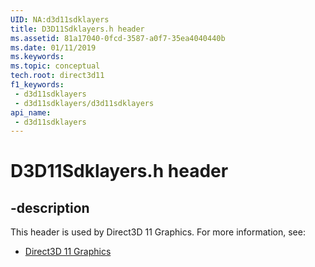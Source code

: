 ```yaml
---
UID: NA:d3d11sdklayers
title: D3D11Sdklayers.h header
ms.assetid: 81a17040-0fcd-3587-a0f7-35ea4040440b
ms.date: 01/11/2019
ms.keywords: 
ms.topic: conceptual
tech.root: direct3d11
f1_keywords:
 - d3d11sdklayers
 - d3d11sdklayers/d3d11sdklayers
api_name:
 - d3d11sdklayers
---
```


# D3D11Sdklayers.h header


## -description

This header is used by Direct3D 11 Graphics. For more information, see:

- [Direct3D 11 Graphics](../_direct3d11/index.md)

